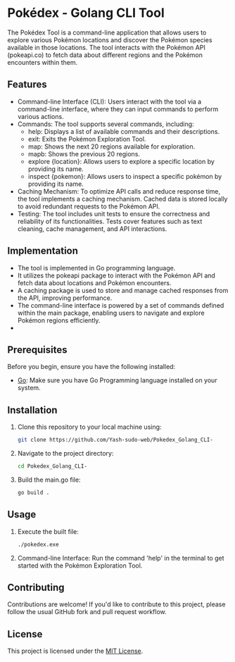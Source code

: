 # Pokédex - Golang CLI Tool
The Pokédex Tool is a command-line application that allows users to explore various Pokémon locations and discover the Pokémon species available in those locations. The tool interacts with the Pokémon API (pokeapi.co) to fetch data about different regions and the Pokémon encounters within them.

## Features

- Command-line Interface (CLI): Users interact with the tool via a command-line interface, where they can input commands to perform various actions.
- Commands: The tool supports several commands, including:
    - help: Displays a list of available commands and their descriptions.
    - exit: Exits the Pokémon Exploration Tool.
    - map: Shows the next 20 regions available for exploration.
    - mapb: Shows the previous 20 regions.
    - explore {location}: Allows users to explore a specific location by providing its name.
    - inspect {pokemon}: Allows users to inspect a specific pokémon by providing its name.
- Caching Mechanism: To optimize API calls and reduce response time, the tool implements a caching mechanism. Cached data is stored locally to avoid redundant requests to the Pokémon API.
- Testing: The tool includes unit tests to ensure the correctness and reliability of its functionalities. Tests cover features such as text cleaning, cache management, and API interactions.

## Implementation
 - The tool is implemented in Go programming language.
 - It utilizes the pokeapi package to interact with the Pokémon API and fetch data about locations and Pokémon encounters.
 - A caching package is used to store and manage cached responses from the API, improving performance.
 - The command-line interface is powered by a set of commands defined within the main package, enabling users to navigate and explore Pokémon regions efficiently.
 - 
## Prerequisites

Before you begin, ensure you have the following installed:

- [Go](https://go.dev/doc/install): Make sure you have Go Programming language installed on your system.

## Installation

1. Clone this repository to your local machine using:

   ```bash
   git clone https://github.com/Yash-sudo-web/Pokedex_Golang_CLI-

2. Navigate to the project directory:

    ```bash
    cd Pokedex_Golang_CLI-

3. Build the main.go file:

    ```bash
    go build .

## Usage

1. Execute the built file:

   ```bash
   ./pokedex.exe

2. Command-line Interface: Run the command 'help' in the terminal to get started with the Pokémon Exploration Tool.

## Contributing

Contributions are welcome! If you'd like to contribute to this project, please follow the usual GitHub fork and pull request workflow.

## License

This project is licensed under the [MIT License](https://github.com/Yash-sudo-web/Pokedex_Golang_CLI-/blob/main/LICENSE).
